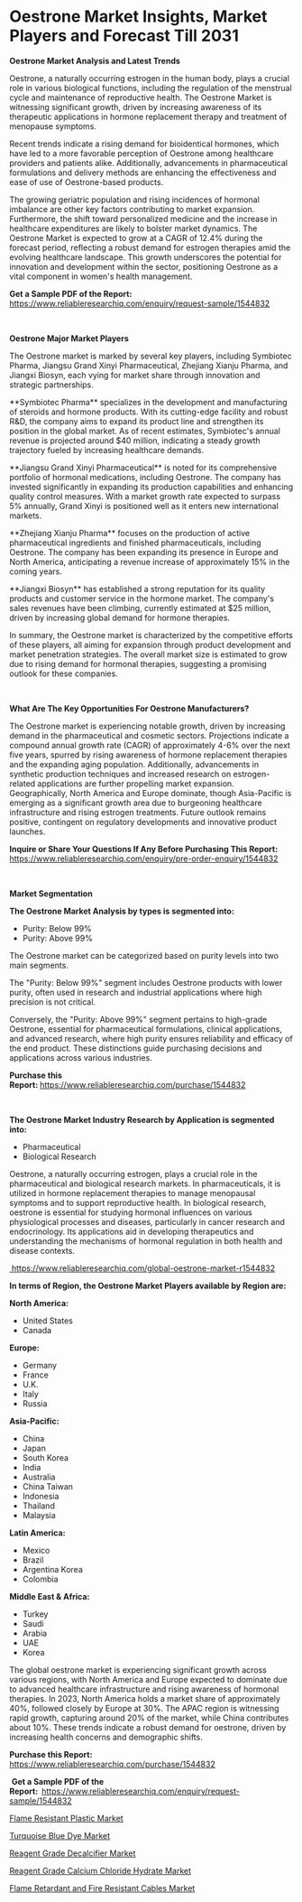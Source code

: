 <p><h1>Oestrone Market Insights, Market Players and Forecast Till 2031</h1></p><p><strong>Oestrone Market Analysis and Latest Trends</strong></p>
<p><p>Oestrone, a naturally occurring estrogen in the human body, plays a crucial role in various biological functions, including the regulation of the menstrual cycle and maintenance of reproductive health. The Oestrone Market is witnessing significant growth, driven by increasing awareness of its therapeutic applications in hormone replacement therapy and treatment of menopause symptoms. </p><p>Recent trends indicate a rising demand for bioidentical hormones, which have led to a more favorable perception of Oestrone among healthcare providers and patients alike. Additionally, advancements in pharmaceutical formulations and delivery methods are enhancing the effectiveness and ease of use of Oestrone-based products. </p><p>The growing geriatric population and rising incidences of hormonal imbalance are other key factors contributing to market expansion. Furthermore, the shift toward personalized medicine and the increase in healthcare expenditures are likely to bolster market dynamics. The Oestrone Market is expected to grow at a CAGR of 12.4% during the forecast period, reflecting a robust demand for estrogen therapies amid the evolving healthcare landscape. This growth underscores the potential for innovation and development within the sector, positioning Oestrone as a vital component in women's health management.</p></p>
<p><strong>Get a Sample PDF of the Report:&nbsp;</strong> <a href="https://www.reliableresearchiq.com/enquiry/request-sample/1544832?utm_campaign=1144&utm_medium=2&utm_source=Github&utm_content=ia&utm_term=08112024&utm_id=oestrone">https://www.reliableresearchiq.com/enquiry/request-sample/1544832</a></p>
<p>&nbsp;</p>
<p><strong>Oestrone Major Market Players</strong></p>
<p><p>The Oestrone market is marked by several key players, including Symbiotec Pharma, Jiangsu Grand Xinyi Pharmaceutical, Zhejiang Xianju Pharma, and Jiangxi Biosyn, each vying for market share through innovation and strategic partnerships.</p><p>**Symbiotec Pharma** specializes in the development and manufacturing of steroids and hormone products. With its cutting-edge facility and robust R&D, the company aims to expand its product line and strengthen its position in the global market. As of recent estimates, Symbiotec's annual revenue is projected around $40 million, indicating a steady growth trajectory fueled by increasing healthcare demands.</p><p>**Jiangsu Grand Xinyi Pharmaceutical** is noted for its comprehensive portfolio of hormonal medications, including Oestrone. The company has invested significantly in expanding its production capabilities and enhancing quality control measures. With a market growth rate expected to surpass 5% annually, Grand Xinyi is positioned well as it enters new international markets.</p><p>**Zhejiang Xianju Pharma** focuses on the production of active pharmaceutical ingredients and finished pharmaceuticals, including Oestrone. The company has been expanding its presence in Europe and North America, anticipating a revenue increase of approximately 15% in the coming years. </p><p>**Jiangxi Biosyn** has established a strong reputation for its quality products and customer service in the hormone market. The company's sales revenues have been climbing, currently estimated at $25 million, driven by increasing global demand for hormone therapies.</p><p>In summary, the Oestrone market is characterized by the competitive efforts of these players, all aiming for expansion through product development and market penetration strategies. The overall market size is estimated to grow due to rising demand for hormonal therapies, suggesting a promising outlook for these companies.</p></p>
<p>&nbsp;</p>
<p><strong>What Are The Key Opportunities For Oestrone Manufacturers?</strong></p>
<p><p>The Oestrone market is experiencing notable growth, driven by increasing demand in the pharmaceutical and cosmetic sectors. Projections indicate a compound annual growth rate (CAGR) of approximately 4-6% over the next five years, spurred by rising awareness of hormone replacement therapies and the expanding aging population. Additionally, advancements in synthetic production techniques and increased research on estrogen-related applications are further propelling market expansion. Geographically, North America and Europe dominate, though Asia-Pacific is emerging as a significant growth area due to burgeoning healthcare infrastructure and rising estrogen treatments. Future outlook remains positive, contingent on regulatory developments and innovative product launches.</p></p>
<p><strong>Inquire or Share Your Questions If Any Before Purchasing This Report:</strong> <a href="https://www.reliableresearchiq.com/enquiry/pre-order-enquiry/1544832?utm_campaign=1144&utm_medium=2&utm_source=Github&utm_content=ia&utm_term=08112024&utm_id=oestrone">https://www.reliableresearchiq.com/enquiry/pre-order-enquiry/1544832</a></p>
<p>&nbsp;</p>
<p><strong>Market Segmentation</strong></p>
<p><strong>The Oestrone Market Analysis by types is segmented into:</strong></p>
<p><ul><li>Purity: Below 99%</li><li>Purity: Above 99%</li></ul></p>
<p><p>The Oestrone market can be categorized based on purity levels into two main segments. </p><p>The "Purity: Below 99%" segment includes Oestrone products with lower purity, often used in research and industrial applications where high precision is not critical. </p><p>Conversely, the "Purity: Above 99%" segment pertains to high-grade Oestrone, essential for pharmaceutical formulations, clinical applications, and advanced research, where high purity ensures reliability and efficacy of the end product. These distinctions guide purchasing decisions and applications across various industries.</p></p>
<p><strong>Purchase this Report:&nbsp;</strong><a href="https://www.reliableresearchiq.com/purchase/1544832?utm_campaign=1144&utm_medium=2&utm_source=Github&utm_content=ia&utm_term=08112024&utm_id=oestrone">https://www.reliableresearchiq.com/purchase/1544832</a></p>
<p>&nbsp;</p>
<p><strong>The Oestrone Market Industry Research by Application is segmented into:</strong></p>
<p><ul><li>Pharmaceutical</li><li>Biological Research</li></ul></p>
<p><p>Oestrone, a naturally occurring estrogen, plays a crucial role in the pharmaceutical and biological research markets. In pharmaceuticals, it is utilized in hormone replacement therapies to manage menopausal symptoms and to support reproductive health. In biological research, oestrone is essential for studying hormonal influences on various physiological processes and diseases, particularly in cancer research and endocrinology. Its applications aid in developing therapeutics and understanding the mechanisms of hormonal regulation in both health and disease contexts.</p></p>
<p><a href="https://www.reliableresearchiq.com/global-oestrone-market-r1544832?utm_campaign=1144&utm_medium=2&utm_source=Github&utm_content=ia&utm_term=08112024&utm_id=oestrone">&nbsp;https://www.reliableresearchiq.com/global-oestrone-market-r1544832</a></p>
<p><strong>In terms of Region, the Oestrone Market Players available by Region are:</strong></p>
<p>
    <p> <strong> North America: </strong>
        <ul>
            <li>United States</li>
            <li>Canada</li>
        </ul>
        </p> 
    <p> <strong> Europe: </strong>
        <ul>
            <li>Germany</li>
            <li>France</li>
            <li>U.K.</li>
            <li>Italy</li>
            <li>Russia</li>
        </ul>
        </p> 
    <p> <strong> Asia-Pacific: </strong>
        <ul>
            <li>China</li>
            <li>Japan</li>
            <li>South Korea</li>
            <li>India</li>
            <li>Australia</li>
            <li>China Taiwan</li>
            <li>Indonesia</li>
            <li>Thailand</li>
            <li>Malaysia</li>
        </ul>
        </p> 
    <p> <strong> Latin America: </strong>
        <ul>
            <li>Mexico</li>
            <li>Brazil</li>
            <li>Argentina Korea</li>
            <li>Colombia</li>
        </ul>
        </p> 
    <p> <strong> Middle East & Africa: </strong>
        <ul>
            <li>Turkey</li>
            <li>Saudi</li>
            <li>Arabia</li>
            <li>UAE</li>
            <li>Korea</li>
        </ul>
    </p>
    </p>
<p><p>The global oestrone market is experiencing significant growth across various regions, with North America and Europe expected to dominate due to advanced healthcare infrastructure and rising awareness of hormonal therapies. In 2023, North America holds a market share of approximately 40%, followed closely by Europe at 30%. The APAC region is witnessing rapid growth, capturing around 20% of the market, while China contributes about 10%. These trends indicate a robust demand for oestrone, driven by increasing health concerns and demographic shifts.</p></p>
<p><strong>Purchase this Report: </strong><a href="https://www.reliableresearchiq.com/purchase/1544832?utm_campaign=1144&utm_medium=2&utm_source=Github&utm_content=ia&utm_term=08112024&utm_id=oestrone">https://www.reliableresearchiq.com/purchase/1544832</a></p>
<p>&nbsp;<strong>Get a Sample PDF of the Report:&nbsp;&nbsp;</strong><a href="https://www.reliableresearchiq.com/enquiry/request-sample/1544832?utm_campaign=1144&utm_medium=2&utm_source=Github&utm_content=ia&utm_term=08112024&utm_id=oestrone">https://www.reliableresearchiq.com/enquiry/request-sample/1544832</a></p>
<p><strong></strong></p>
<p><p><a href="https://github.com/brunafxh5tru/Market-Research-Report-List-1/blob/main/flame-resistant-plastic-market.md?utm_campaign=1144&utm_medium=2&utm_source=Github&utm_content=ia&utm_term=08112024&utm_id=oestrone">Flame Resistant Plastic Market</a></p><p><a href="https://github.com/sharitatri97/Market-Research-Report-List-1/blob/main/turquoise-blue-dye-market.md?utm_campaign=1144&utm_medium=2&utm_source=Github&utm_content=ia&utm_term=08112024&utm_id=oestrone">Turquoise Blue Dye Market</a></p><p><a href="https://issuu.com/reportprime-2/docs/reagent-grade-decalcifier-market-si_077a745f1de865?utm_campaign=1144&utm_medium=2&utm_source=Github&utm_content=ia&utm_term=08112024&utm_id=oestrone">Reagent Grade Decalcifier Market</a></p><p><a href="https://issuu.com/reportprime-2/docs/reagent-grade-calcium-chloride-hydr_430de04dbdb23b?utm_campaign=1144&utm_medium=2&utm_source=Github&utm_content=ia&utm_term=08112024&utm_id=oestrone">Reagent Grade Calcium Chloride Hydrate Market</a></p><p><a href="https://github.com/kaceycoody4m/Market-Research-Report-List-1/blob/main/flame-retardant-and-fire-resistant-cables-market.md?utm_campaign=1144&utm_medium=2&utm_source=Github&utm_content=ia&utm_term=08112024&utm_id=oestrone">Flame Retardant and Fire Resistant Cables Market</a></p></p>